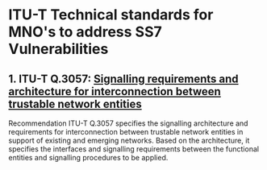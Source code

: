 # ITU-T Technical standards for MNO's to address SS7 Vulnerabilities

## 1.  ITU-T Q.3057: [Signalling requirements and architecture for interconnection between trustable network entities](https://www.itu.int/rec/T-REC-Q.3057/en)

Recommendation ITU-T Q.3057 specifies the signalling architecture and requirements for interconnection between trustable network entities in support of existing and emerging networks. Based on the architecture, it specifies the interfaces and signalling requirements between the functional entities and signalling procedures to be applied.

